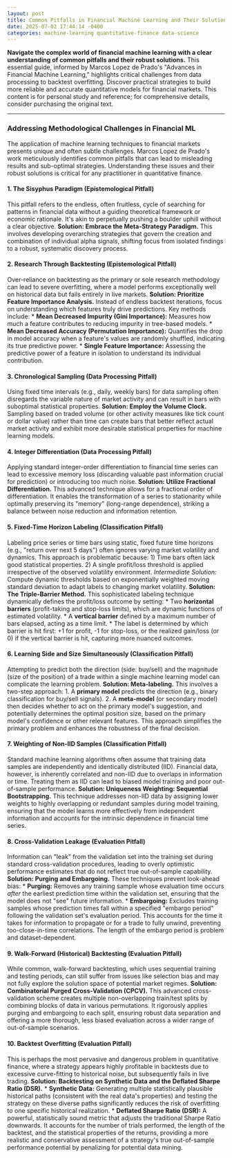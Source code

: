 ```yaml
---
layout: post
title: Common Pitfalls in Financial Machine Learning and Their Solutions
date: 2025-07-02 17:44:14 -0400
categories: machine-learning quantitative-finance data-science
---
```


**Navigate the complex world of financial machine learning with a clear understanding of common pitfalls and their robust solutions.** This essential guide, informed by Marcos Lopez de Prado's "Advances in Financial Machine Learning," highlights critical challenges from data processing to backtest overfitting. Discover practical strategies to build more reliable and accurate quantitative models for financial markets. This content is for personal study and reference; for comprehensive details, consider purchasing the original text.

---

### Addressing Methodological Challenges in Financial ML

The application of machine learning techniques to financial markets presents unique and often subtle challenges. Marcos Lopez de Prado's work meticulously identifies common pitfalls that can lead to misleading results and sub-optimal strategies. Understanding these issues and their robust solutions is critical for any practitioner in quantitative finance.

#### 1. The Sisyphus Paradigm (Epistemological Pitfall)
This pitfall refers to the endless, often fruitless, cycle of searching for patterns in financial data without a guiding theoretical framework or economic rationale. It's akin to perpetually pushing a boulder uphill without a clear objective.
**Solution: Embrace the Meta-Strategy Paradigm.** This involves developing overarching strategies that govern the creation and combination of individual alpha signals, shifting focus from isolated findings to a robust, systematic discovery process.

#### 2. Research Through Backtesting (Epistemological Pitfall)
Over-reliance on backtesting as the primary or sole research methodology can lead to severe overfitting, where a model performs exceptionally well on historical data but fails entirely in live markets.
**Solution: Prioritize Feature Importance Analysis.** Instead of endless backtest iterations, focus on understanding which features truly drive predictions. Key methods include:
    * **Mean Decreased Impurity (Gini Importance):** Measures how much a feature contributes to reducing impurity in tree-based models.
    * **Mean Decreased Accuracy (Permutation Importance):** Quantifies the drop in model accuracy when a feature's values are randomly shuffled, indicating its true predictive power.
    * **Single Feature Importance:** Assessing the predictive power of a feature in isolation to understand its individual contribution.

#### 3. Chronological Sampling (Data Processing Pitfall)
Using fixed time intervals (e.g., daily, weekly bars) for data sampling often disregards the variable nature of market activity and can result in bars with suboptimal statistical properties.
**Solution: Employ the Volume Clock.** Sampling based on traded volume (or other activity measures like tick count or dollar value) rather than time can create bars that better reflect actual market activity and exhibit more desirable statistical properties for machine learning models.

#### 4. Integer Differentiation (Data Processing Pitfall)
Applying standard integer-order differentiation to financial time series can lead to excessive memory loss (discarding valuable past information crucial for prediction) or introducing too much noise.
**Solution: Utilize Fractional Differentiation.** This advanced technique allows for a fractional order of differentiation. It enables the transformation of a series to stationarity while optimally preserving its "memory" (long-range dependence), striking a balance between noise reduction and information retention.

#### 5. Fixed-Time Horizon Labeling (Classification Pitfall)
Labeling price series or time bars using static, fixed future time horizons (e.g., "return over next 5 days") often ignores varying market volatility and dynamics. This approach is problematic because: 1) Time bars often lack good statistical properties. 2) A single profit/loss threshold is applied irrespective of the observed volatility environment.
*Intermediate Solution:* Compute dynamic thresholds based on exponentially weighted moving standard deviation to adapt labels to changing market volatility.
**Solution: The Triple-Barrier Method.** This sophisticated labeling technique dynamically defines the profit/loss outcome by setting:
    * Two **horizontal barriers** (profit-taking and stop-loss limits), which are dynamic functions of estimated volatility.
    * A **vertical barrier** defined by a maximum number of bars elapsed, acting as a time limit.
    * The label is determined by which barrier is hit first: +1 for profit, -1 for stop-loss, or the realized gain/loss (or 0) if the vertical barrier is hit, capturing more nuanced outcomes.

#### 6. Learning Side and Size Simultaneously (Classification Pitfall)
Attempting to predict both the direction (side: buy/sell) and the magnitude (size of the position) of a trade within a single machine learning model can complicate the learning problem.
**Solution: Meta-labeling.** This involves a two-step approach:
    1.  A **primary model** predicts the direction (e.g., binary classification for buy/sell signals).
    2.  A **meta-model** (or secondary model) then decides whether to act on the primary model's suggestion, and potentially determines the optimal position size, based on the primary model's confidence or other relevant features. This approach simplifies the primary problem and enhances the robustness of the final decision.

#### 7. Weighting of Non-IID Samples (Classification Pitfall)
Standard machine learning algorithms often assume that training data samples are independently and identically distributed (IID). Financial data, however, is inherently correlated and non-IID due to overlaps in information or time. Treating them as IID can lead to biased model training and poor out-of-sample performance.
**Solution: Uniqueness Weighting: Sequential Bootstrapping.** This technique addresses non-IID data by assigning lower weights to highly overlapping or redundant samples during model training, ensuring that the model learns more effectively from independent information and accounts for the intrinsic dependence in financial time series.

#### 8. Cross-Validation Leakage (Evaluation Pitfall)
Information can "leak" from the validation set into the training set during standard cross-validation procedures, leading to overly optimistic performance estimates that do not reflect true out-of-sample capability.
**Solution: Purging and Embargoing.** These techniques prevent look-ahead bias:
    * **Purging:** Removes any training sample whose evaluation time occurs *after* the earliest prediction time within the validation set, ensuring that the model does not "see" future information.
    * **Embargoing:** Excludes training samples whose prediction times fall within a specified "embargo period" following the validation set's evaluation period. This accounts for the time it takes for information to propagate or for a trade to fully unwind, preventing too-close-in-time correlations. The length of the embargo period is problem and dataset-dependent.

#### 9. Walk-Forward (Historical) Backtesting (Evaluation Pitfall)
While common, walk-forward backtesting, which uses sequential training and testing periods, can still suffer from issues like selection bias and may not fully explore the solution space of potential market regimes.
**Solution: Combinatorial Purged Cross-Validation (CPCV).** This advanced cross-validation scheme creates multiple non-overlapping train/test splits by combining blocks of data in various permutations. It rigorously applies purging and embargoing to each split, ensuring robust data separation and offering a more thorough, less biased evaluation across a wider range of out-of-sample scenarios.

#### 10. Backtest Overfitting (Evaluation Pitfall)
This is perhaps the most pervasive and dangerous problem in quantitative finance, where a strategy appears highly profitable in backtests due to excessive curve-fitting to historical noise, but subsequently fails in live trading.
**Solution: Backtesting on Synthetic Data and the Deflated Sharpe Ratio (DSR).**
    * **Synthetic Data:** Generating multiple statistically plausible historical paths (consistent with the real data's properties) and testing the strategy on these diverse paths significantly reduces the risk of overfitting to one specific historical realization.
    * **Deflated Sharpe Ratio (DSR):** A powerful, statistically sound metric that adjusts the traditional Sharpe Ratio downwards. It accounts for the number of trials performed, the length of the backtest, and the statistical properties of the returns, providing a more realistic and conservative assessment of a strategy's true out-of-sample performance potential by penalizing for potential data mining.
